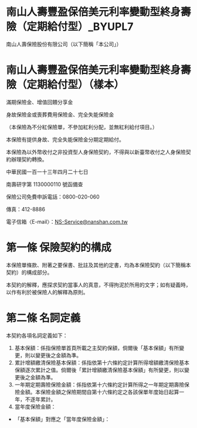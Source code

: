 # 南山人壽豐盈保倍美元利率變動型終身壽險（定期給付型）_BYUPL7

南山人壽保險股份有限公司（以下簡稱「本公司」）

# 南山人壽豐盈保倍美元利率變動型終身壽險（定期給付型）（樣本）

滿期保險金、增值回饋分享金

身故保險金或喪葬費用保險金、完全失能保險金

（本保險為不分紅保險單，不參加紅利分配，並無紅利給付項目。）

本保險有提供身故、完全失能保險金分期定期給付。

本保險為以外幣收付之非投資型人身保險契約，不得與以新臺幣收付之人身保險契約辦理契約轉換。

中華民國一百一十三年四月二十七日

南壽研字第 1130000110 號函備查

保險公司免費申訴電話：0800-020-060

傳真：412-8886

電子信箱〈E-mail〉：NS-Service@nanshan.com.tw

# 第一條  保險契約的構成

本保險單條款、附著之要保書、批註及其他約定書，均為本保險契約（以下簡稱本契約）的構成部分。

本契約的解釋，應探求契約當事人的真意，不得拘泥於所用的文字；如有疑義時，以作有利於被保險人的解釋為原則。

# 第二條  名詞定義

本契約各項名詞定義如下：

1. 基本保額：係指保險單首頁所載之主契約保額，倘爾後「基本保額」有所變更，則以變更後之金額為準。
2. 累計增額繳清保險基本保額：係指依第十六條約定計算所得增額繳清保險基本保額逐次累計之值。倘爾後「累計增額繳清保險基本保額」有所變更，則以變更後之金額為準。
3. 一年期定期壽險保險金額：係指依第十六條約定計算所得之一年期定期壽險保險金額。本保險金額之保險期間自第十六條約定之各該保單年度始日起算一年，不逐年累計。
4. 當年度保險金額：
- 「基本保額」對應之「當年度保險金額」：